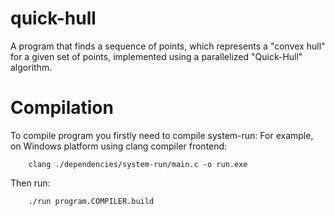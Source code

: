 # quick-hull
A program that finds a sequence of points, which represents a "convex hull" for a given set of points, implemented using a parallelized "Quick-Hull" algorithm.

# Compilation 
To compile program you firstly need to compile system-run:
For example, on Windows platform using clang compiler frontend:
```
	clang ./dependencies/system-run/main.c -o run.exe
```
Then run:
```
	./run program.COMPILER.build
```
